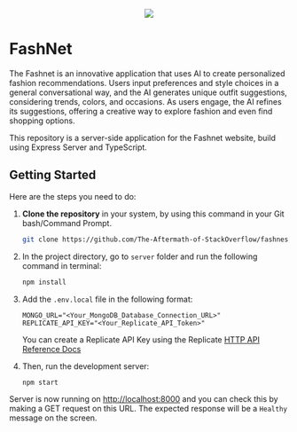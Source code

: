 <p align="center">
   <img src="https://github.com/The-Aftermath-of-StackOverflow/backend/assets/76521428/61c526ff-f593-4868-a36e-d240ba5cce0c" />
</p>

# FashNet

The Fashnet is an innovative application that uses AI to create personalized fashion recommendations. Users input preferences and style choices in a general conversational way, and the AI generates unique outfit suggestions, considering trends, colors, and occasions. As users engage, the AI refines its suggestions, offering a creative way to explore fashion and even find shopping options.

This repository is a server-side application for the Fashnet website, build using Express Server and TypeScript.

## Getting Started

Here are the steps you need to do:

1. **Clone the repository** in your system, by using this command in your Git bash/Command Prompt. <br />
   ```bash
   git clone https://github.com/The-Aftermath-of-StackOverflow/fashnest.git
   ```

2. In the project directory, go to `server` folder and run the following command in terminal: 
   ```bash
   npm install
   ```

3. Add the `.env.local` file in the following format:
    ```
    MONGO_URL="<Your_MongoDB_Database_Connection_URL>"
    REPLICATE_API_KEY="<Your_Replicate_API_Token>"
    ```

    You can create a Replicate API Key using the Replicate [HTTP API Reference Docs](https://replicate.com/docs/reference/http)

4. Then, run the development server:
    ```bash
    npm start
    ```

Server is now running on [http://localhost:8000](http://localhost:8000) and you can check this by making a GET request on this URL. The expected response will be a `Healthy` message on the screen. 

